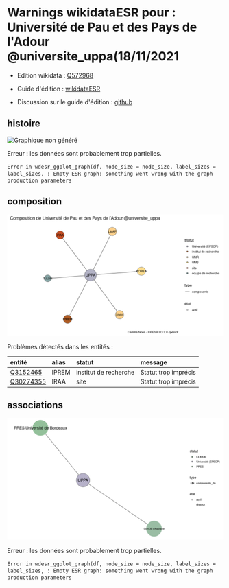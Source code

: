 Warnings wikidataESR pour : Université de Pau et des Pays de l'Adour @universite_uppa(18/11/2021
================

- Edition wikidata : [Q572968](https://www.wikidata.org/wiki/Q572968)
- Guide d'édition : [wikidataESR](https://github.com/cpesr/wikidataESR/)

- Discussion sur le guide d'édition : [github](https://github.com/cpesr/wikidataESR/issues)



## histoire 

![Graphique non généré](Q572968-histoire.png) 

 


Erreur : les données sont probablement trop partielles.
```
Error in wdesr_ggplot_graph(df, node_size = node_size, label_sizes = label_sizes, : Empty ESR graph: something went wrong with the graph production parameters

``` 



## composition 

![Graphique non généré](Q572968-composition.png) 

Problèmes détectés dans les entités :

|entité                                               |alias |statut                |message              |
|:----------------------------------------------------|:-----|:---------------------|:--------------------|
|[Q3152465](https://www.wikidata.org/wiki/Q3152465)   |IPREM |institut de recherche |Statut trop imprécis |
|[Q30274355](https://www.wikidata.org/wiki/Q30274355) |IRAA  |site                  |Statut trop imprécis |

 



## associations 

![Graphique non généré](Q572968-associations.png) 

 


Erreur : les données sont probablement trop partielles.
```
Error in wdesr_ggplot_graph(df, node_size = node_size, label_sizes = label_sizes, : Empty ESR graph: something went wrong with the graph production parameters

``` 

